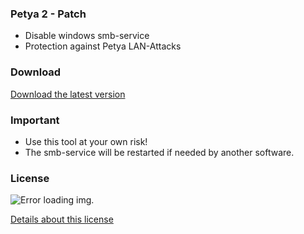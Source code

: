 ### Petya 2 - Patch

* Disable windows smb-service
* Protection against Petya LAN-Attacks

### Download
[Download the latest version](https://git.m4taiori.de/Th3Shadowbroker/Petya2-Patch/raw/master/Releases/Petya%202%20Patcher.exe)


### Important

* Use this tool at your own risk!
* The smb-service will be restarted if needed by another software.


### License

![Error loading img.](https://i.creativecommons.org/l/by-nc-sa/4.0/88x31.png)

[Details about this license](https://creativecommons.org/licenses/by-nc-sa/4.0/)
